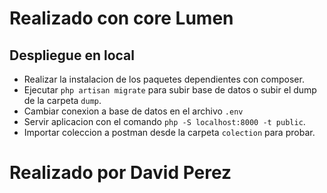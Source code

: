# Realizado con core Lumen

## Despliegue en local

* Realizar la instalacion de los paquetes dependientes con composer.
* Ejecutar `php artisan migrate` para subir base de datos o subir el dump de la carpeta `dump`.
* Cambiar conexion a base de datos en el archivo `.env`
* Servir aplicacion con el comando `php -S localhost:8000 -t public`.
* Importar coleccion a postman desde la carpeta `colection` para probar.

# Realizado por David Perez